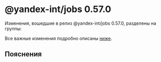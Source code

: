 # @yandex-int/jobs 0.57.0

<!-- ЧЕЛОВЕЧЕСКОЕ ВСТУПЛЕНИЕ -->

Изменения, вошедшие в релиз @yandex-int/jobs 0.57.0, разделены на группы:

Все важные изменения подробно описаны [ниже](#Пояснения).

## Пояснения

